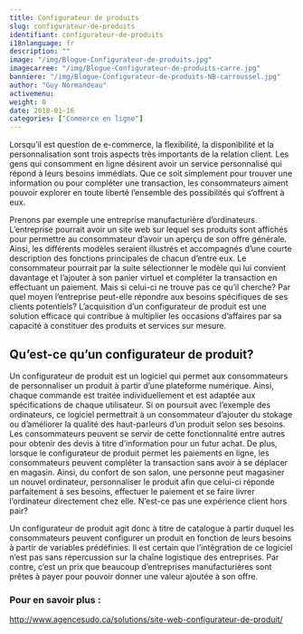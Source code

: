 ```yaml
---
title: Configurateur de produits
slug: configurateur-de-produits
identifiant: configurateur-de-produits
i18nlanguage: fr
description: ""
image: "/img/Blogue-Configurateur-de-produits.jpg"
imagecarree: "/img/Blogue-Configurateur-de-produits-carre.jpg"
banniere: "/img/Blogue-Configurateur-de-produits-NB-carroussel.jpg"
author: "Guy Normandeau" 
activemenu:
weight: 0
date: 2018-01-16
categories: ["Commerce en ligne"]
---
```


Lorsqu’il est question de e-commerce, la flexibilité, la disponibilité et la personnalisation sont trois aspects très importants de la relation client. Les gens qui consomment en ligne désirent avoir un service personnalisé qui répond à leurs besoins immédiats. Que ce soit simplement pour trouver une information ou pour compléter une transaction, les consommateurs aiment pouvoir explorer en toute liberté l’ensemble des possibilités qui s’offrent à eux. 

Prenons par exemple une entreprise manufacturière d’ordinateurs. L’entreprise pourrait avoir un site web sur lequel ses produits sont affichés pour permettre au consommateur d’avoir un aperçu de son offre générale. Ainsi, les différents modèles seraient illustrés et accompagnés d’une courte description des fonctions principales de chacun d’entre eux. Le consommateur pourrait par la suite sélectionner le modèle qui lui convient davantage et l’ajouter à son panier virtuel et compléter la transaction en effectuant un paiement. Mais si celui-ci ne trouve pas ce qu’il cherche? Par quel moyen l’entreprise peut-elle répondre aux besoins spécifiques de ses clients potentiels? L’acquisition d’un configurateur de produit est une solution efficace qui contribue à multiplier les occasions d’affaires par sa capacité à constituer des produits et services sur mesure.

## Qu’est-ce qu’un configurateur de produit?

Un configurateur de produit est un logiciel qui permet aux consommateurs de personnaliser un produit à partir d’une plateforme numérique. Ainsi, chaque commande est traitée individuellement et est adaptée aux spécifications de chaque utilisateur. Si on poursuit avec l’exemple des ordinateurs, ce logiciel permettrait à un consommateur d’ajouter du stokage ou d’améliorer la qualité des haut-parleurs d’un produit selon ses besoins. Les consommateurs peuvent se servir de cette fonctionnalité entre autres pour obtenir des devis à titre d’information pour un futur achat. De plus, lorsque le configurateur de produit permet les paiements en ligne, les consommateurs peuvent compléter la transaction sans avoir à se déplacer en magasin. Ainsi, du confort de son salon, une personne peut magasiner un nouvel ordinateur, personnaliser le produit afin que celui-ci réponde parfaitement à ses besoins, effectuer le paiement et se faire livrer l’ordinateur directement chez elle. N’est-ce pas une expérience client hors pair?

Un configurateur de produit agit donc à titre de catalogue à partir duquel les consommateurs peuvent configurer un produit en fonction de leurs besoins à partir de variables prédéfinies. Il est certain que l’intégration de ce logiciel n’est pas sans répercussion sur la chaîne logistique des entreprises. Par contre, c’est un prix que beaucoup d’entreprises manufacturières sont prêtes à payer pour pouvoir donner une valeur ajoutée à son offre.

### Pour en savoir plus :

http://www.agencesudo.ca/solutions/site-web-configurateur-de-produit/ 
